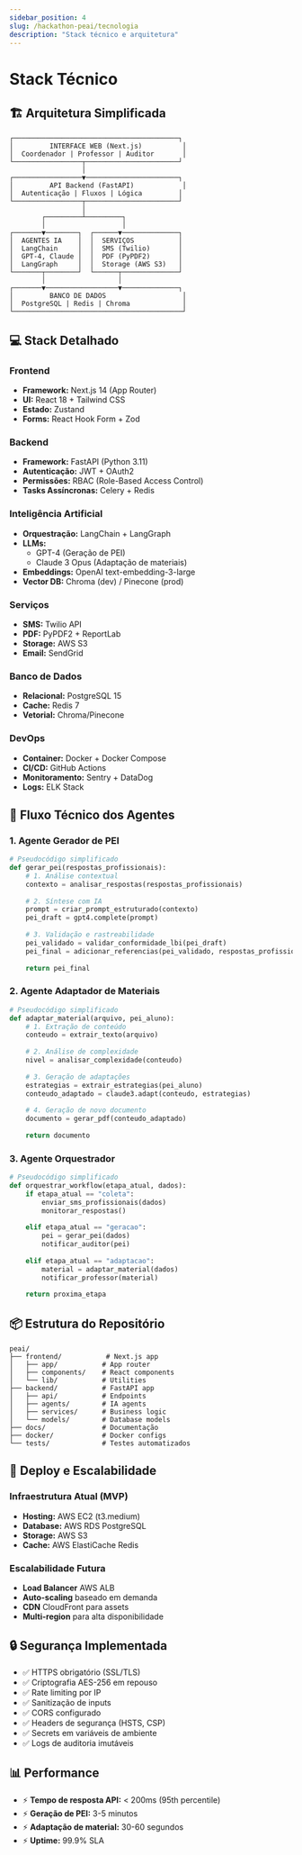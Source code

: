 ```yaml
---
sidebar_position: 4
slug: /hackathon-peai/tecnologia
description: "Stack técnico e arquitetura"
---
```


# Stack Técnico

## 🏗️ Arquitetura Simplificada

```
┌─────────────────────────────────────────┐
│         INTERFACE WEB (Next.js)          │
│  Coordenador | Professor | Auditor       │
└─────────────────┬───────────────────────┘
                  │
┌─────────────────▼───────────────────────┐
│         API Backend (FastAPI)            │
│  Autenticação | Fluxos | Lógica         │
└─────────────────┬───────────────────────┘
                  │
        ┌─────────┴─────────┐
        │                   │
┌───────▼────────┐  ┌──────▼──────────────┐
│  AGENTES IA    │  │  SERVIÇOS           │
│  LangChain     │  │  SMS (Twilio)       │
│  GPT-4, Claude │  │  PDF (PyPDF2)       │
│  LangGraph     │  │  Storage (AWS S3)   │
└───────┬────────┘  └──────┬──────────────┘
        │                  │
┌───────▼──────────────────▼──────────────┐
│         BANCO DE DADOS                   │
│  PostgreSQL | Redis | Chroma             │
└──────────────────────────────────────────┘
```

## 💻 Stack Detalhado

### **Frontend**
- **Framework:** Next.js 14 (App Router)
- **UI:** React 18 + Tailwind CSS
- **Estado:** Zustand
- **Forms:** React Hook Form + Zod

### **Backend**
- **Framework:** FastAPI (Python 3.11)
- **Autenticação:** JWT + OAuth2
- **Permissões:** RBAC (Role-Based Access Control)
- **Tasks Assíncronas:** Celery + Redis

### **Inteligência Artificial**
- **Orquestração:** LangChain + LangGraph
- **LLMs:** 
  - GPT-4 (Geração de PEI)
  - Claude 3 Opus (Adaptação de materiais)
- **Embeddings:** OpenAI text-embedding-3-large
- **Vector DB:** Chroma (dev) / Pinecone (prod)

### **Serviços**
- **SMS:** Twilio API
- **PDF:** PyPDF2 + ReportLab
- **Storage:** AWS S3
- **Email:** SendGrid

### **Banco de Dados**
- **Relacional:** PostgreSQL 15
- **Cache:** Redis 7
- **Vetorial:** Chroma/Pinecone

### **DevOps**
- **Container:** Docker + Docker Compose
- **CI/CD:** GitHub Actions
- **Monitoramento:** Sentry + DataDog
- **Logs:** ELK Stack

## 🔄 Fluxo Técnico dos Agentes

### **1. Agente Gerador de PEI**

```python
# Pseudocódigo simplificado
def gerar_pei(respostas_profissionais):
    # 1. Análise contextual
    contexto = analisar_respostas(respostas_profissionais)
    
    # 2. Síntese com IA
    prompt = criar_prompt_estruturado(contexto)
    pei_draft = gpt4.complete(prompt)
    
    # 3. Validação e rastreabilidade
    pei_validado = validar_conformidade_lbi(pei_draft)
    pei_final = adicionar_referencias(pei_validado, respostas_profissionais)
    
    return pei_final
```

### **2. Agente Adaptador de Materiais**

```python
# Pseudocódigo simplificado
def adaptar_material(arquivo, pei_aluno):
    # 1. Extração de conteúdo
    conteudo = extrair_texto(arquivo)
    
    # 2. Análise de complexidade
    nivel = analisar_complexidade(conteudo)
    
    # 3. Geração de adaptações
    estrategias = extrair_estrategias(pei_aluno)
    conteudo_adaptado = claude3.adapt(conteudo, estrategias)
    
    # 4. Geração de novo documento
    documento = gerar_pdf(conteudo_adaptado)
    
    return documento
```

### **3. Agente Orquestrador**

```python
# Pseudocódigo simplificado
def orquestrar_workflow(etapa_atual, dados):
    if etapa_atual == "coleta":
        enviar_sms_profissionais(dados)
        monitorar_respostas()
    
    elif etapa_atual == "geracao":
        pei = gerar_pei(dados)
        notificar_auditor(pei)
    
    elif etapa_atual == "adaptacao":
        material = adaptar_material(dados)
        notificar_professor(material)
    
    return proxima_etapa
```

## 📦 Estrutura do Repositório

```
peai/
├── frontend/           # Next.js app
│   ├── app/           # App router
│   ├── components/    # React components
│   └── lib/           # Utilities
├── backend/           # FastAPI app
│   ├── api/           # Endpoints
│   ├── agents/        # IA agents
│   ├── services/      # Business logic
│   └── models/        # Database models
├── docs/              # Documentação
├── docker/            # Docker configs
└── tests/             # Testes automatizados
```

## 🚀 Deploy e Escalabilidade

### **Infraestrutura Atual (MVP)**
- **Hosting:** AWS EC2 (t3.medium)
- **Database:** AWS RDS PostgreSQL
- **Storage:** AWS S3
- **Cache:** AWS ElastiCache Redis

### **Escalabilidade Futura**
- **Load Balancer** AWS ALB
- **Auto-scaling** baseado em demanda
- **CDN** CloudFront para assets
- **Multi-region** para alta disponibilidade

## 🔒 Segurança Implementada

- ✅ HTTPS obrigatório (SSL/TLS)
- ✅ Criptografia AES-256 em repouso
- ✅ Rate limiting por IP
- ✅ Sanitização de inputs
- ✅ CORS configurado
- ✅ Headers de segurança (HSTS, CSP)
- ✅ Secrets em variáveis de ambiente
- ✅ Logs de auditoria imutáveis

## 📊 Performance

- ⚡ **Tempo de resposta API:** < 200ms (95th percentile)
- ⚡ **Geração de PEI:** 3-5 minutos
- ⚡ **Adaptação de material:** 30-60 segundos
- ⚡ **Uptime:** 99.9% SLA
